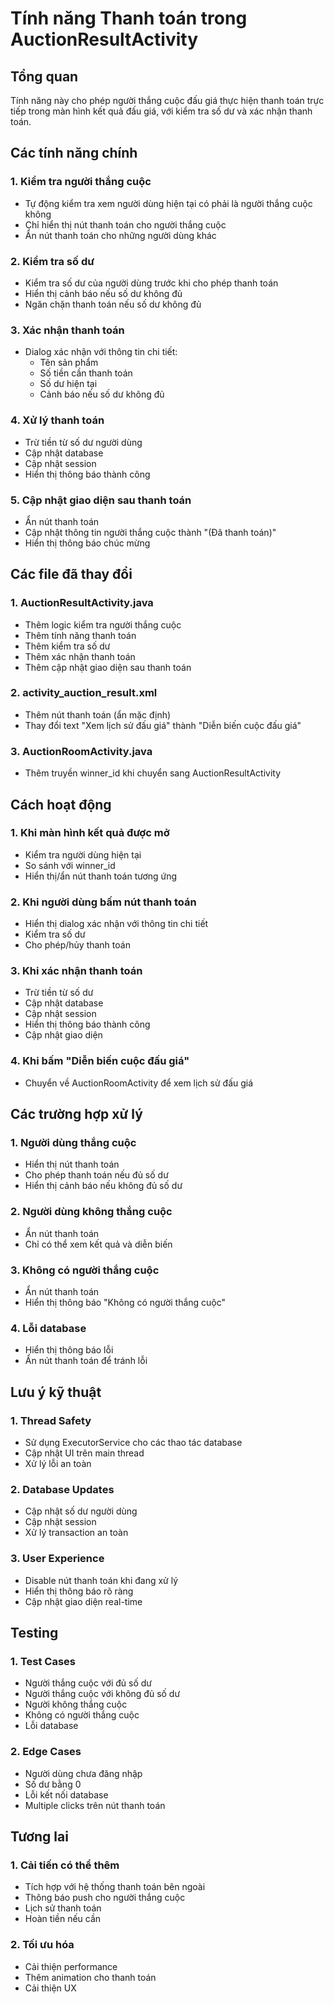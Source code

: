 # Tính năng Thanh toán trong AuctionResultActivity

## Tổng quan
Tính năng này cho phép người thắng cuộc đấu giá thực hiện thanh toán trực tiếp trong màn hình kết quả đấu giá, với kiểm tra số dư và xác nhận thanh toán.

## Các tính năng chính

### 1. Kiểm tra người thắng cuộc
- Tự động kiểm tra xem người dùng hiện tại có phải là người thắng cuộc không
- Chỉ hiển thị nút thanh toán cho người thắng cuộc
- Ẩn nút thanh toán cho những người dùng khác

### 2. Kiểm tra số dư
- Kiểm tra số dư của người dùng trước khi cho phép thanh toán
- Hiển thị cảnh báo nếu số dư không đủ
- Ngăn chặn thanh toán nếu số dư không đủ

### 3. Xác nhận thanh toán
- Dialog xác nhận với thông tin chi tiết:
  - Tên sản phẩm
  - Số tiền cần thanh toán
  - Số dư hiện tại
  - Cảnh báo nếu số dư không đủ

### 4. Xử lý thanh toán
- Trừ tiền từ số dư người dùng
- Cập nhật database
- Cập nhật session
- Hiển thị thông báo thành công

### 5. Cập nhật giao diện sau thanh toán
- Ẩn nút thanh toán
- Cập nhật thông tin người thắng cuộc thành "(Đã thanh toán)"
- Hiển thị thông báo chúc mừng

## Các file đã thay đổi

### 1. AuctionResultActivity.java
- Thêm logic kiểm tra người thắng cuộc
- Thêm tính năng thanh toán
- Thêm kiểm tra số dư
- Thêm xác nhận thanh toán
- Thêm cập nhật giao diện sau thanh toán

### 2. activity_auction_result.xml
- Thêm nút thanh toán (ẩn mặc định)
- Thay đổi text "Xem lịch sử đấu giá" thành "Diễn biến cuộc đấu giá"

### 3. AuctionRoomActivity.java
- Thêm truyền winner_id khi chuyển sang AuctionResultActivity

## Cách hoạt động

### 1. Khi màn hình kết quả được mở
- Kiểm tra người dùng hiện tại
- So sánh với winner_id
- Hiển thị/ẩn nút thanh toán tương ứng

### 2. Khi người dùng bấm nút thanh toán
- Hiển thị dialog xác nhận với thông tin chi tiết
- Kiểm tra số dư
- Cho phép/hủy thanh toán

### 3. Khi xác nhận thanh toán
- Trừ tiền từ số dư
- Cập nhật database
- Cập nhật session
- Hiển thị thông báo thành công
- Cập nhật giao diện

### 4. Khi bấm "Diễn biến cuộc đấu giá"
- Chuyển về AuctionRoomActivity để xem lịch sử đấu giá

## Các trường hợp xử lý

### 1. Người dùng thắng cuộc
- Hiển thị nút thanh toán
- Cho phép thanh toán nếu đủ số dư
- Hiển thị cảnh báo nếu không đủ số dư

### 2. Người dùng không thắng cuộc
- Ẩn nút thanh toán
- Chỉ có thể xem kết quả và diễn biến

### 3. Không có người thắng cuộc
- Ẩn nút thanh toán
- Hiển thị thông báo "Không có người thắng cuộc"

### 4. Lỗi database
- Hiển thị thông báo lỗi
- Ẩn nút thanh toán để tránh lỗi

## Lưu ý kỹ thuật

### 1. Thread Safety
- Sử dụng ExecutorService cho các thao tác database
- Cập nhật UI trên main thread
- Xử lý lỗi an toàn

### 2. Database Updates
- Cập nhật số dư người dùng
- Cập nhật session
- Xử lý transaction an toàn

### 3. User Experience
- Disable nút thanh toán khi đang xử lý
- Hiển thị thông báo rõ ràng
- Cập nhật giao diện real-time

## Testing

### 1. Test Cases
- Người thắng cuộc với đủ số dư
- Người thắng cuộc với không đủ số dư
- Người không thắng cuộc
- Không có người thắng cuộc
- Lỗi database

### 2. Edge Cases
- Người dùng chưa đăng nhập
- Số dư bằng 0
- Lỗi kết nối database
- Multiple clicks trên nút thanh toán

## Tương lai

### 1. Cải tiến có thể thêm
- Tích hợp với hệ thống thanh toán bên ngoài
- Thông báo push cho người thắng cuộc
- Lịch sử thanh toán
- Hoàn tiền nếu cần

### 2. Tối ưu hóa
- Cải thiện performance
- Thêm animation cho thanh toán
- Cải thiện UX
